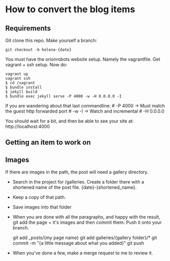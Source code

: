 # How to convert the blog items

## Requirements

Git clone this repo. Make yourself a branch:

    git checkout -b helena-{date}

You must have the orionrobots website setup. Namely the vagrantfile.
Get vagrant + ssh setup.
Now do:

    vagrant up
    vagrant ssh
    $ cd /vagrant
    $ bundle install
    $ jekyll build
    $ bundle exec jekyll serve -P 4000 -w -H 0.0.0.0 -I

If you are wandering about that last commandline:
    # -P 4000 -> Must match the guest http forwarded port
    # -w -I   -> Watch and incremental
    # -H 0.0.0.0

You should wait for a bit, and then be able to see your site at: http://localhost:4000

## Getting an item to work on

## Images

If there are images in the path, the post will need a gallery directory.

* Search in the project for /galleries. Create a folder there with a shortened name of the post file. {date}-{shortened_name}.
* Keep a copy of that path.
* Save images into that folder

* When you are done with all the paragraphs, and happy with the result, git add the page + it's images and then commit them. Push it onto your branch.

    git add _posts/{my page name}
    git add galleries/{gallery folder}/*
    git commit -m "{a little message about what you added}"
    git push

* When you've done a few, make a merge request to me to review it.

